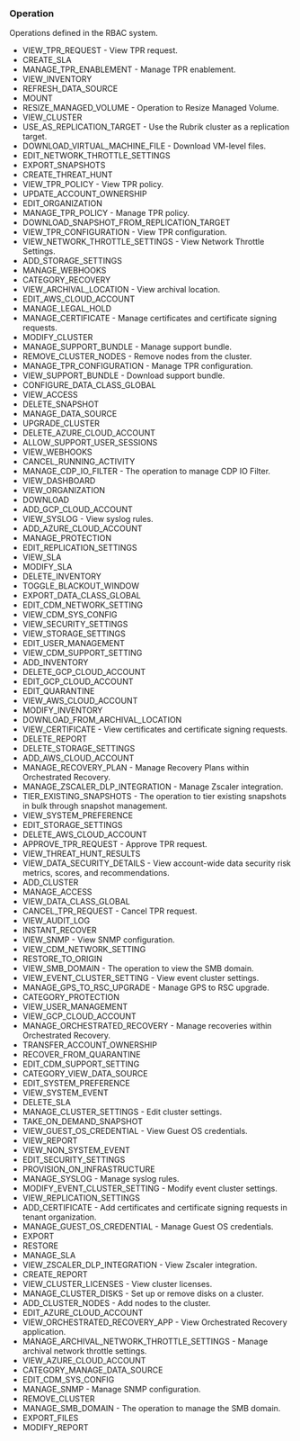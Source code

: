 ### Operation
Operations defined in the RBAC system.

- VIEW_TPR_REQUEST - View TPR request.
- CREATE_SLA
- MANAGE_TPR_ENABLEMENT - Manage TPR enablement.
- VIEW_INVENTORY
- REFRESH_DATA_SOURCE
- MOUNT
- RESIZE_MANAGED_VOLUME - Operation to Resize Managed Volume.
- VIEW_CLUSTER
- USE_AS_REPLICATION_TARGET - Use the Rubrik cluster as a replication target.
- DOWNLOAD_VIRTUAL_MACHINE_FILE - Download VM-level files.
- EDIT_NETWORK_THROTTLE_SETTINGS
- EXPORT_SNAPSHOTS
- CREATE_THREAT_HUNT
- VIEW_TPR_POLICY - View TPR policy.
- UPDATE_ACCOUNT_OWNERSHIP
- EDIT_ORGANIZATION
- MANAGE_TPR_POLICY - Manage TPR policy.
- DOWNLOAD_SNAPSHOT_FROM_REPLICATION_TARGET
- VIEW_TPR_CONFIGURATION - View TPR configuration.
- VIEW_NETWORK_THROTTLE_SETTINGS - View Network Throttle Settings.
- ADD_STORAGE_SETTINGS
- MANAGE_WEBHOOKS
- CATEGORY_RECOVERY
- VIEW_ARCHIVAL_LOCATION - View archival location.
- EDIT_AWS_CLOUD_ACCOUNT
- MANAGE_LEGAL_HOLD
- MANAGE_CERTIFICATE - Manage certificates and certificate signing requests.
- MODIFY_CLUSTER
- MANAGE_SUPPORT_BUNDLE - Manage support bundle.
- REMOVE_CLUSTER_NODES - Remove nodes from the cluster.
- MANAGE_TPR_CONFIGURATION - Manage TPR configuration.
- VIEW_SUPPORT_BUNDLE - Download support bundle.
- CONFIGURE_DATA_CLASS_GLOBAL
- VIEW_ACCESS
- DELETE_SNAPSHOT
- MANAGE_DATA_SOURCE
- UPGRADE_CLUSTER
- DELETE_AZURE_CLOUD_ACCOUNT
- ALLOW_SUPPORT_USER_SESSIONS
- VIEW_WEBHOOKS
- CANCEL_RUNNING_ACTIVITY
- MANAGE_CDP_IO_FILTER - The operation to manage CDP IO Filter.
- VIEW_DASHBOARD
- VIEW_ORGANIZATION
- DOWNLOAD
- ADD_GCP_CLOUD_ACCOUNT
- VIEW_SYSLOG - View syslog rules.
- ADD_AZURE_CLOUD_ACCOUNT
- MANAGE_PROTECTION
- EDIT_REPLICATION_SETTINGS
- VIEW_SLA
- MODIFY_SLA
- DELETE_INVENTORY
- TOGGLE_BLACKOUT_WINDOW
- EXPORT_DATA_CLASS_GLOBAL
- EDIT_CDM_NETWORK_SETTING
- VIEW_CDM_SYS_CONFIG
- VIEW_SECURITY_SETTINGS
- VIEW_STORAGE_SETTINGS
- EDIT_USER_MANAGEMENT
- VIEW_CDM_SUPPORT_SETTING
- ADD_INVENTORY
- DELETE_GCP_CLOUD_ACCOUNT
- EDIT_GCP_CLOUD_ACCOUNT
- EDIT_QUARANTINE
- VIEW_AWS_CLOUD_ACCOUNT
- MODIFY_INVENTORY
- DOWNLOAD_FROM_ARCHIVAL_LOCATION
- VIEW_CERTIFICATE - View certificates and certificate signing requests.
- DELETE_REPORT
- DELETE_STORAGE_SETTINGS
- ADD_AWS_CLOUD_ACCOUNT
- MANAGE_RECOVERY_PLAN - Manage Recovery Plans within Orchestrated Recovery.
- MANAGE_ZSCALER_DLP_INTEGRATION - Manage Zscaler integration.
- TIER_EXISTING_SNAPSHOTS - The operation to tier existing snapshots in bulk through snapshot management.
- VIEW_SYSTEM_PREFERENCE
- EDIT_STORAGE_SETTINGS
- DELETE_AWS_CLOUD_ACCOUNT
- APPROVE_TPR_REQUEST - Approve TPR request.
- VIEW_THREAT_HUNT_RESULTS
- VIEW_DATA_SECURITY_DETAILS - View account-wide data security risk metrics, scores, and recommendations.
- ADD_CLUSTER
- MANAGE_ACCESS
- VIEW_DATA_CLASS_GLOBAL
- CANCEL_TPR_REQUEST - Cancel TPR request.
- VIEW_AUDIT_LOG
- INSTANT_RECOVER
- VIEW_SNMP - View SNMP configuration.
- VIEW_CDM_NETWORK_SETTING
- RESTORE_TO_ORIGIN
- VIEW_SMB_DOMAIN - The operation to view the SMB domain.
- VIEW_EVENT_CLUSTER_SETTING - View event cluster settings.
- MANAGE_GPS_TO_RSC_UPGRADE - Manage GPS to RSC upgrade.
- CATEGORY_PROTECTION
- VIEW_USER_MANAGEMENT
- VIEW_GCP_CLOUD_ACCOUNT
- MANAGE_ORCHESTRATED_RECOVERY - Manage recoveries within Orchestrated Recovery.
- TRANSFER_ACCOUNT_OWNERSHIP
- RECOVER_FROM_QUARANTINE
- EDIT_CDM_SUPPORT_SETTING
- CATEGORY_VIEW_DATA_SOURCE
- EDIT_SYSTEM_PREFERENCE
- VIEW_SYSTEM_EVENT
- DELETE_SLA
- MANAGE_CLUSTER_SETTINGS - Edit cluster settings.
- TAKE_ON_DEMAND_SNAPSHOT
- VIEW_GUEST_OS_CREDENTIAL - View Guest OS credentials.
- VIEW_REPORT
- VIEW_NON_SYSTEM_EVENT
- EDIT_SECURITY_SETTINGS
- PROVISION_ON_INFRASTRUCTURE
- MANAGE_SYSLOG - Manage syslog rules.
- MODIFY_EVENT_CLUSTER_SETTING - Modify event cluster settings.
- VIEW_REPLICATION_SETTINGS
- ADD_CERTIFICATE - Add certificates and certificate signing requests in tenant organization.
- MANAGE_GUEST_OS_CREDENTIAL - Manage Guest OS credentials.
- EXPORT
- RESTORE
- MANAGE_SLA
- VIEW_ZSCALER_DLP_INTEGRATION - View Zscaler integration.
- CREATE_REPORT
- VIEW_CLUSTER_LICENSES - View cluster licenses.
- MANAGE_CLUSTER_DISKS - Set up or remove disks on a cluster.
- ADD_CLUSTER_NODES - Add nodes to the cluster.
- EDIT_AZURE_CLOUD_ACCOUNT
- VIEW_ORCHESTRATED_RECOVERY_APP - View Orchestrated Recovery application.
- MANAGE_ARCHIVAL_NETWORK_THROTTLE_SETTINGS - Manage archival network throttle settings.
- VIEW_AZURE_CLOUD_ACCOUNT
- CATEGORY_MANAGE_DATA_SOURCE
- EDIT_CDM_SYS_CONFIG
- MANAGE_SNMP - Manage SNMP configuration.
- REMOVE_CLUSTER
- MANAGE_SMB_DOMAIN - The operation to manage the SMB domain.
- EXPORT_FILES
- MODIFY_REPORT
